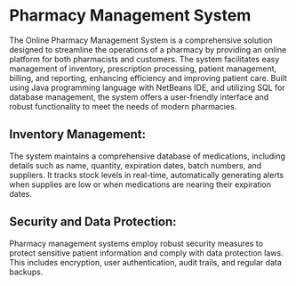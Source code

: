 # Pharmacy Management System
The Online Pharmacy Management System is a comprehensive solution designed to streamline the operations of a pharmacy by providing an online platform for both pharmacists and customers. The system facilitates easy management of inventory, prescription processing, patient management, billing, and reporting, enhancing efficiency and improving patient care. Built using Java programming language with NetBeans IDE, and utilizing SQL for database management, the system offers a user-friendly interface and robust functionality to meet the needs of modern pharmacies.

## Inventory Management: 
The system maintains a comprehensive database of medications, including details such as name, quantity, expiration dates, batch numbers, and suppliers. It tracks stock levels in real-time, automatically generating alerts when supplies are low or when medications are nearing their expiration dates.

## Security and Data Protection: 
Pharmacy management systems employ robust security measures to protect sensitive patient information and comply with data protection laws. This includes encryption, user authentication, audit trails, and regular data backups.
